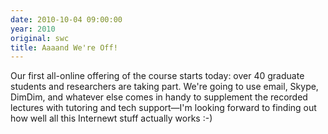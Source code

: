 ```yaml
---
date: 2010-10-04 09:00:00
year: 2010
original: swc
title: Aaaand We're Off!
---
```

<p>Our first all-online offering of the course starts today: over 40 graduate students and researchers are taking part. We're going to use email, Skype, DimDim, and whatever else comes in handy to supplement the recorded lectures with tutoring and tech support&mdash;I'm looking forward to finding out how well all this Internewt stuff actually works :-)</p>
